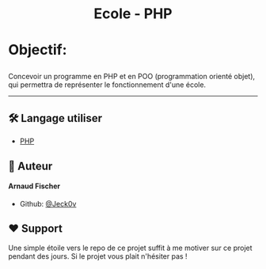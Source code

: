 
# <p align="center">Ecole - PHP </p>

# <p align="left">Objectif:</p>
  Concevoir un programme en PHP et en POO (programmation orienté objet), qui permettra de représenter le fonctionnement d'une école. 
<hr>


## 🛠️ Langage utiliser
- [PHP](https://www.php.net/)

   


## 🙇 Auteur
#### Arnaud Fischer
- Github: [@Jeck0v](https://github.com/Jeck0v)
        

## ❤️ Support  
Une simple étoile vers le repo de ce projet suffit à me motiver sur ce projet pendant des jours. Si le projet vous plait n'hésiter pas !
